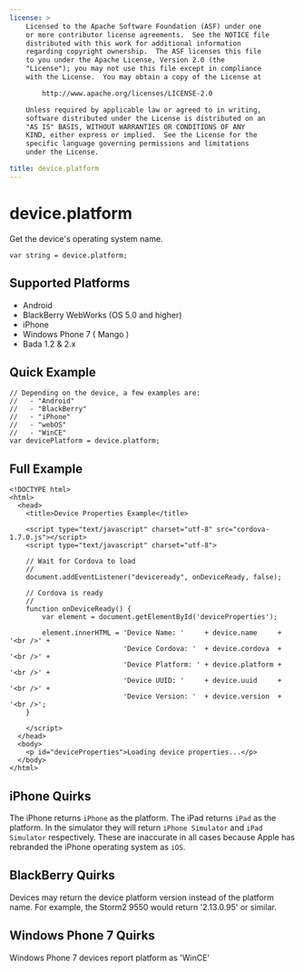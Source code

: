 ```yaml
---
license: >
    Licensed to the Apache Software Foundation (ASF) under one
    or more contributor license agreements.  See the NOTICE file
    distributed with this work for additional information
    regarding copyright ownership.  The ASF licenses this file
    to you under the Apache License, Version 2.0 (the
    "License"); you may not use this file except in compliance
    with the License.  You may obtain a copy of the License at

        http://www.apache.org/licenses/LICENSE-2.0

    Unless required by applicable law or agreed to in writing,
    software distributed under the License is distributed on an
    "AS IS" BASIS, WITHOUT WARRANTIES OR CONDITIONS OF ANY
    KIND, either express or implied.  See the License for the
    specific language governing permissions and limitations
    under the License.

title: device.platform
---
```


device.platform
===============

Get the device's operating system name.

    var string = device.platform;

Supported Platforms
-------------------

- Android
- BlackBerry WebWorks (OS 5.0 and higher)
- iPhone
- Windows Phone 7 ( Mango )
- Bada 1.2 & 2.x

Quick Example
-------------

    // Depending on the device, a few examples are:
    //   - "Android"
    //   - "BlackBerry"
    //   - "iPhone"
    //   - "webOS"
    //   - "WinCE"
    var devicePlatform = device.platform;

Full Example
------------

    <!DOCTYPE html>
    <html>
      <head>
        <title>Device Properties Example</title>

        <script type="text/javascript" charset="utf-8" src="cordova-1.7.0.js"></script>
        <script type="text/javascript" charset="utf-8">

        // Wait for Cordova to load
        //
        document.addEventListener("deviceready", onDeviceReady, false);

        // Cordova is ready
        //
        function onDeviceReady() {
            var element = document.getElementById('deviceProperties');
    
            element.innerHTML = 'Device Name: '     + device.name     + '<br />' + 
                                'Device Cordova: '  + device.cordova  + '<br />' + 
                                'Device Platform: ' + device.platform + '<br />' + 
                                'Device UUID: '     + device.uuid     + '<br />' + 
                                'Device Version: '  + device.version  + '<br />';
        }

        </script>
      </head>
      <body>
        <p id="deviceProperties">Loading device properties...</p>
      </body>
    </html>
    
iPhone Quirks
-------------

The iPhone returns `iPhone` as the platform. The iPad returns `iPad` as the platform.  In the simulator they will return `iPhone Simulator` and `iPad Simulator` respectively.  These are inaccurate in all cases because Apple has rebranded the iPhone operating system as `iOS`.

BlackBerry Quirks
-----------------

Devices may return the device platform version instead of the platform name.  For example, the Storm2 9550 would return '2.13.0.95' or similar.

Windows Phone 7 Quirks
-----------------

Windows Phone 7 devices report platform as 'WinCE'
